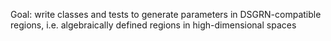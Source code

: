Goal: write classes and tests to generate parameters in DSGRN-compatible regions, i.e. algebraically defined regions in high-dimensional spaces

